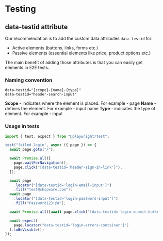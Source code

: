 # Testing

## data-testid attribute

Our recommendation is to add the custom data attributes `data-testid` for:

- Active elements (buttons, links, forms etc.)
- Passive elements (essential elements like price, product options etc.)

The main benefit of adding those attributes is that you can easily get elements in E2E tests.

### Naming convention

```
data-testid="{scope}-{name}-{type}"
data-testid="header-search-input"
```

**Scope** - indicates where the element is placed. For example - page
**Name** - defines the element. For example - input name
**Type** - indicates the type of element. For example - input

### Usage in tests

```js
import { test, expect } from "@playwright/test";

test("failed login", async ({ page }) => {
  await page.goto("/");

  await Promise.all([
    page.waitForNavigation(),
    page.click("[data-testid='header-sign-in-link']"),
  ]);

  await page
    .locator("[data-testid='login-email-input']")
    .fill("test@shopware.com");
  await page
    .locator("[data-testid='login-password-input']")
    .fill("Password123!@#");

  await Promise.all([await page.click("[data-testid='login-submit-button']")]);

  await expect(
    page.locator("data-testid='login-errors-container']")
  ).toBeVisible();
});
```
